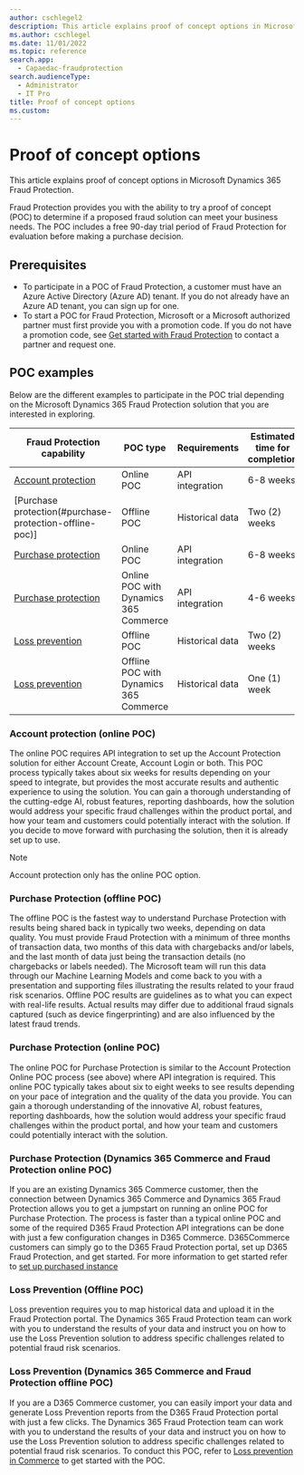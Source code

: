 ```yaml
---
author: cschlegel2
description: This article explains proof of concept options in Microsoft Dynamics 365 Fraud Protection.
ms.author: cschlegel
ms.date: 11/01/2022
ms.topic: reference
search.app: 
  - Capaedac-fraudprotection
search.audienceType:
  - Administrator
  - IT Pro
title: Proof of concept options 
ms.custom:
---
```


# Proof of concept options 

This article explains proof of concept options in Microsoft Dynamics 365 Fraud Protection.

Fraud Protection provides you with the ability to try a proof of concept (POC) to determine if a proposed fraud solution can meet your business needs. The POC includes a free 90-day trial period of Fraud Protection for evaluation before making a purchase decision.  

## Prerequisites

- To participate in a POC of Fraud Protection, a customer must have an Azure Active Directory (Azure AD) tenant. If you do not already have an Azure AD tenant, you can sign up for one.  
- To start a POC for Fraud Protection, Microsoft or a Microsoft authorized partner must first provide you with a promotion code. If you do not have a promotion code, see [Get started with Fraud Protection](https://dynamics.microsoft.com/get-started/?appname=fraudprotection) to contact a partner and request one.

## POC examples 

Below are the different examples to participate in the POC trial depending on the Microsoft Dynamics 365 Fraud Protection solution that you are interested in exploring. 

| Fraud Protection capability | POC type | Requirements  | Estimated time for completion |
| ------------- |-------------| -----| ------ |
| [Account protection](#account-protection-online-poc) | Online POC | API integration | 6-8 weeks |
| [Purchase protection(#purchase-protection-offline-poc)] | Offline POC | Historical data | Two (2) weeks |
| [Purchase protection](#purchase-protection-online-poc) | Online POC | API integration | 6-8 weeks |
| [Purchase protection](#purchase-protection-dynamics-365-commerce-and-fraud-protection-online-poc) | Online POC with Dynamics 365 Commerce | API integration | 4-6 weeks |
| [Loss prevention](#loss-prevention-offline-poc) | Offline POC | Historical data | Two (2) weeks |
| [Loss prevention](#loss-prevention-dynamics-365-commerce-and-fraud-protection-offline-poc) | Offline POC with Dynamics 365 Commerce | Historical data | One (1) week |

<!--![Representation of available POC options](media/poc-options-image.png)-->

### Account protection (online POC)

The online POC requires API integration to set up the Account Protection solution for either Account Create, Account Login or both. This POC process typically takes about six weeks for results depending on your speed to integrate, but provides the most accurate results and authentic experience to using the solution. You can gain a thorough understanding of the cutting-edge AI, robust features, reporting dashboards, how the solution would address your specific fraud challenges within the product portal, and how your team and customers could potentially interact with the solution. If you decide to move forward with purchasing the solution, then it is already set up to use. 

> [!NOTE]
> Account protection only has the online POC option.  

### Purchase Protection (offline POC)

The offline POC is the fastest way to understand Purchase Protection with results being shared back in typically two weeks, depending on data quality. You must provide Fraud Protection with a minimum of three months of transaction data, two months of this data with chargebacks and/or labels, and the last month of data just being the transaction details (no chargebacks or labels needed). The Microsoft team will run this data through our Machine Learning Models and come back to you with a presentation and supporting files illustrating the results related to your fraud risk scenarios. Offline POC results are guidelines as to what you can expect with real-life results. Actual results may differ due to additional fraud signals captured (such as device fingerprinting) and are also influenced by the latest fraud trends. 

### Purchase Protection (online POC)

The online POC for Purchase Protection is similar to the Account Protection Online POC process (see above) where API integration is required. This online POC typically takes about six to eight weeks to see results depending on your pace of integration and the quality of the data you provide. You can gain a thorough understanding of the innovative AI, robust features, reporting dashboards, how the solution would address your specific fraud challenges within the product portal, and how your team and customers could potentially interact with the solution. 

### Purchase Protection (Dynamics 365 Commerce and Fraud Protection online POC)

If you are an existing Dynamics 365 Commerce customer, then the connection between Dynamics 365 Commerce and Dynamics 365 Fraud Protection allows you to get a jumpstart on running an online POC for Purchase Protection. The process is faster than a typical online POC and some of the required D365 Fraud Protection API integrations can be done with just a few configuration changes in D365 Commerce. D365Commerce customers can simply go to the D365 Fraud Protection portal, set up D365 Fraud Protection, and get started. For more information to get started refer to [set up purchased instance](promocode-set-up-dfp-purchased-version.md)

### Loss Prevention (Offline POC)

Loss prevention requires you to map historical data and upload it in the Fraud Protection portal. The Dynamics 365 Fraud Protection team can work with you to understand the results of your data and instruct you on how to use the Loss Prevention solution to address specific challenges related to potential fraud risk scenarios. 

### Loss Prevention (Dynamics 365 Commerce and Fraud Protection offline POC)

If you are a D365 Commerce customer, you can easily import your data and generate Loss Prevention reports from the D365 Fraud Protection portal with just a few clicks. The Dynamics 365 Fraud Protection team can work with you to understand the results of your data and instruct you on how to use the Loss Prevention solution to address specific challenges related to potential fraud risk scenarios. To conduct this POC, refer to [Loss prevention in Commerce](/dynamics365/commerce/dev-itpro/dfp#loss-prevention-in-commerce) to get started with the POC. 
